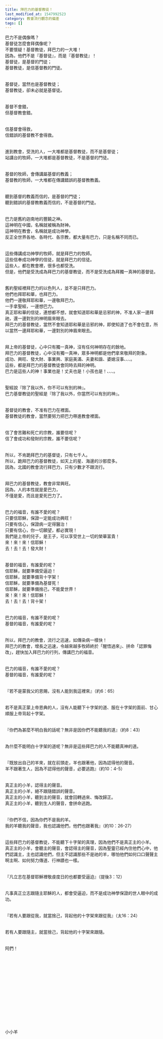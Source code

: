 ```yaml
---
title: 拜巴力的基督教徒！
last_modified_at: 1547992523
category: 教會流行觀念的偏差
tags: []
---
```


巴力不是偶像嗎？<br>基督徒怎麼會拜偶像呢？<br>不要懷疑！基督教徒，拜巴力的一大堆！<br>因為，他們不是『基督徒』，而是『基督教徒』！<br><!--more-->基督徒，是基督的門徒；<br>基督教徒，是信基督教的門徒。<br><br><br>基督徒，當然也是基督教徒；<br>基督教徒，卻未必就是基督徒。<br><br><br>基督不會錯，<br>但基督教會錯。<br><br><br>信基督會得救，<br>信錯誤的基督教不會得救。<br><br><br>進到教會，受洗的人，一大堆都是基督教徒，而不是基督徒；<br>站講台的牧師，一大堆都是基督教徒，不是基督的門徒。<br><br><br>基督的牧師，會傳講屬基督的教義；<br>基督教的牧師，一大堆都在傳講錯誤的基督教教義。<br><br><br>聽到基督的教義而信的，是基督的門徒；<br>聽到錯誤的基督教教義而信的，不是基督的門徒。<br><br><br>巴力是舊約迦南地的豐饒之神。<br>這神明在中國，名稱就被稱為財神。<br>這神明在教會，名稱就是成功神學。<br>反正全世界各地、各時代、各宗教，都大量有巴力，只是名稱不同而已。<br><br><br>這些傳講成功神學的牧師，就是拜巴力的牧師。<br>這些信奉成功神學的信徒，就是拜巴力的信徒。<br>這些人，都在教會裡，很多也都受洗。<br>但是，他們是受洗成為拜巴力的基督教徒，而不是受洗成為拜獨一真神的基督徒。<br><br><br>舊約聖經裡拜巴力的以色列人，並不是只拜巴力。<br>他們也拜耶和華，也拜巴力。<br>他們一邊敬拜耶和華，一邊敬拜巴力。<br>一手拿聖經，一邊想巴力。<br>真正耶和華的信徒，連想都不想，就會知道耶和華是忌邪的神，不准人家一邊拜祂，還一邊對別的神明眉來眼去。<br>拜巴力的基督教徒，當然不會知道耶和華是忌邪的神，即使知道了也不會在意，所以當然一邊拜耶和華，一邊對別的神眉來眼去。<br><br><br>拜上帝的基督徒，心中只有獨一真神，沒有任何神明存在的餘地。<br>拜巴力的基督教徒，心中沒有獨一真神，眾多神明都是他們拿來敬拜的對象。<br>成功、興旺、發大財、事業興、家庭美滿、夫妻和諧、婆媳沒事、、、。<br>這些，都是拜巴力的基督教徒會同時去拜的神明。<br>巴力是這些人的神！事業也是！丈夫也是！小孩也是！、、、。<br><br><br>聖經說『除了我以外，你不可以有別的神』。<br>巴力基督教徒的聖經是『除了我以外，你當然可以有別的神』。<br><br><br>基督徒的教會，不准有巴力在裡面。<br>基督教徒的教會，當然要努力把巴力帶進教會裡面。<br><br><br>信了會苦難和死亡的宗教，誰要信呢？<br>信了會成功和發財的宗教，誰不要信呢？<br><br><br>所以，不肯跪拜巴力的基督徒，只有七千人。<br>所以，跪拜巴力的基督教徒，如天上的星、海邊的沙那麼多。<br>因為，北國的教會流行拜巴力，只有少數才不跟流行。<br><br><br>拜巴力的基督教徒，教會非常興旺。<br>因為，人的本性就是愛巴力，<br>不僅是愛，而且是愛死巴力了。<br><br><br>巴力的福音，有誰不愛的呢？<br>只要信耶穌，保證一定能成功興旺！<br>只要有信心，保證病一定得醫治！<br>只要有信心，你一切願望，都必實現！<br>我們是上帝的兒子，是王子，可以享受世上一切的榮華富貴！<br>來！來！來！信耶穌！<br>去！去！去！發大財！<br><br><br>基督的福音，有誰愛的呢？<br>信耶穌，就要準備受逼迫！<br>信耶穌，就要準備背十字架！<br>信耶穌，就要準備為基督死！<br>信耶穌，就要準備捨己，不能愛世界！<br>來！來！來！信耶穌！<br>去！去！去！背十架！<br><br><br>巴力的福音，有誰不愛的呢？<br>基督的福音，有誰愛的呢？<br><br><br>所以，拜巴力的教會，流行之迅速，如傳染病一樣快！<br>拜巴力的教會，增長之迅速，令越來越多牧師終於「醒悟過來」、拼命「認罪悔改」，趕快加入拜巴力的行列，傳講巴力的福音。<br><br><br>巴力的福音，有誰不愛的呢？<br>基督的福音，有誰愛的呢？<br><br><br>『若不是蒙我父的恩賜，沒有人能到我這裡來』（約6：65）<br><br><br>若不是真正蒙上帝恩典的人，沒有人能聽下十字架的道、服在十字架的面前、甘心順服上帝背起十字架。<br><br><br>『你們為甚麼不明白我的話呢？無非是因你們不能聽我的道』（約8：43）<br><br><br>為什麼不能明白十字架的道呢？無非是這些拜巴力的人不能聽真神的道。<br><br><br>『既放出自己的羊來，就在前頭走，羊也跟著他，因為認得他的聲音。<br>羊不跟著生人，因為不認得他的聲音，必要逃跑』（約10：4-5）<br><br><br>真正主的小羊，認得主的聲音。<br>真正主的小羊，絕不跟隨錯誤的聲音。<br>真正主的小羊，聽到主的聲音，就會回轉過來、悔改歸正。<br>真正主的小羊，聽到生人的聲音，會拼命逃跑。<br><br><br>『你們不信，因為你們不是我的羊。<br>我的羊聽我的聲音，我也認識他們，他們也跟著我』（約10：26-27）<br><br><br>這些拜巴力的基督教徒，不能聽下十字架的真理，因為他們不是真正主的小羊。<br>真正主的小羊，會聽主的聲音，會認得主的聲音，因為聖靈已經內住他們心中，他們認識主，主也認識他們，但主不認識那些不是祂的羊，哪怕他們如何口口聲聲主啊主啊、如何努力傳道、行神蹟也一樣。<br><br><br>『凡立志在基督耶穌裡敬虔度日的也都要受逼迫』（提後3：12）<br><br><br>凡事真正立志跟隨主耶穌的人，都會受逼迫，而不是成功神學保證的世人眼中的成功。<br><br><br>『若有人要跟從我，就當捨己，背起他的十字架來跟從我』（太16：24）<br><br><br>若有人要跟隨主，就當捨己，背起他的十字架來跟隨。<br><br><br>阿們！<br><br><br><br><br><br><br><br><br><br><br><br><br><br><br><br>小小羊
